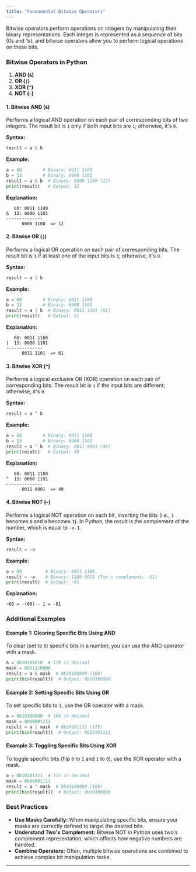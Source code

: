 ```yaml
---
title: "Fundamental Bitwise Operators"
---
```


Bitwise operators perform operations on integers by manipulating their binary representations. Each integer is represented as a sequence of bits (0s and 1s), and bitwise operators allow you to perform logical operations on these bits.

### **Bitwise Operators in Python**

1. **AND (`&`)**
2. **OR (`|`)**
3. **XOR (`^`)**
4. **NOT (`~`)**

#### **1. Bitwise AND (`&`)**

Performs a logical AND operation on each pair of corresponding bits of two integers. The result bit is `1` only if both input bits are `1`; otherwise, it's `0`.

**Syntax:**

```python
result = a & b
```

**Example:**

```python
a = 60        # Binary: 0011 1100
b = 13        # Binary: 0000 1101
result = a & b  # Binary: 0000 1100 (12)
print(result)   # Output: 12
```

**Explanation:**

```
   60: 0011 1100
&  13: 0000 1101
--------------
      0000 1100  => 12
```

#### **2. Bitwise OR (`|`)**

Performs a logical OR operation on each pair of corresponding bits. The result bit is `1` if at least one of the input bits is `1`; otherwise, it's `0`.

**Syntax:**

```python
result = a | b
```

**Example:**

```python
a = 60        # Binary: 0011 1100
b = 13        # Binary: 0000 1101
result = a | b  # Binary: 0011 1101 (61)
print(result)   # Output: 61
```

**Explanation:**

```
   60: 0011 1100
|  13: 0000 1101
--------------
      0011 1101  => 61
```

#### **3. Bitwise XOR (`^`)**

Performs a logical exclusive OR (XOR) operation on each pair of corresponding bits. The result bit is `1` if the input bits are different; otherwise, it's `0`.

**Syntax:**

```python
result = a ^ b
```

**Example:**

```python
a = 60        # Binary: 0011 1100
b = 13        # Binary: 0000 1101
result = a ^ b  # Binary: 0011 0001 (49)
print(result)   # Output: 49
```

**Explanation:**

```
   60: 0011 1100
^  13: 0000 1101
--------------
      0011 0001  => 49
```

#### **4. Bitwise NOT (`~`)**

Performs a logical NOT operation on each bit, inverting the bits (i.e., `1` becomes `0` and `0` becomes `1`). In Python, the result is the complement of the number, which is equal to `-x-1`.

**Syntax:**

```python
result = ~a
```

**Example:**

```python
a = 60         # Binary: 0011 1100
result = ~a    # Binary: 1100 0011 (Two's complement: -61)
print(result)  # Output: -61
```

**Explanation:**

```
~60 = -(60) - 1 = -61
```

### **Additional Examples**

#### **Example 1: Clearing Specific Bits Using AND**

To clear (set to `0`) specific bits in a number, you can use the AND operator with a mask.

```python
a = 0b10101010  # 170 in decimal
mask = 0b11110000
result = a & mask  # 0b10100000 (160)
print(bin(result))  # Output: 0b10100000
```

#### **Example 2: Setting Specific Bits Using OR**

To set specific bits to `1`, use the OR operator with a mask.

```python
a = 0b10100000  # 160 in decimal
mask = 0b00001111
result = a | mask  # 0b10101111 (175)
print(bin(result))  # Output: 0b10101111
```

#### **Example 3: Toggling Specific Bits Using XOR**

To toggle specific bits (flip `0` to `1` and `1` to `0`), use the XOR operator with a mask.

```python
a = 0b10101111  # 175 in decimal
mask = 0b00001111
result = a ^ mask  # 0b10100000 (160)
print(bin(result))  # Output: 0b10100000
```

### **Best Practices**

- **Use Masks Carefully:** When manipulating specific bits, ensure your masks are correctly defined to target the desired bits.
- **Understand Two's Complement:** Bitwise NOT in Python uses two's complement representation, which affects how negative numbers are handled.
- **Combine Operators:** Often, multiple bitwise operations are combined to achieve complex bit manipulation tasks.

---

